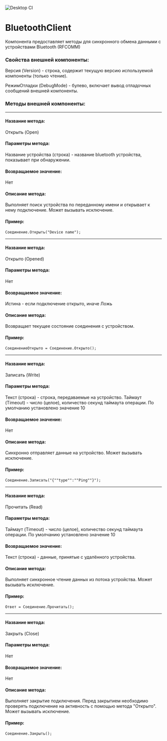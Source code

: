 ![Desktop CI](https://github.com/akpaevj/BluetoothClient/workflows/Desktop%20CI/badge.svg)
# BluetoothClient
Компонента предоставляет методы для синхронного обмена данными с устройствами Bluetooth (RFCOMM)
### Свойства внешней компоненты:
Версия (Version) - строка, содержит текущую версию используемой компоненты (только чтение).

РежимОтладки (DebugMode) - булево, включает вывод отладочных сообщений внешней компоненты.  

### Методы внешней компоненты:
-----------
#### Название метода:
Открыть (Open)
#### Параметры метода:
Название устройства (строка) - название bluetooth устройства, показывает при обнаружении.
#### Возвращаемое значение:
Нет
#### Описание метода:
Выполняет поиск устройства по переданному имени и открывает к нему подключение. Может вызывать исключение.
#### Пример:
```
Соединение.Открыть("Device name");
```
-----------
#### Название метода:
Открыто (Opened)
#### Параметры метода:
Нет
#### Возвращаемое значение:
Истина - если подключение открыто, иначе Ложь
#### Описание метода:
Возвращает текущее состояние соединения с устройством.
#### Пример:
```
СоединениеОткрыто = Соединение.Открыто();
```
-----------
#### Название метода:
Записать (Write)
#### Параметры метода:
Текст (строка) - строка, передаваемые на устройство.
Таймаут (Timeout) - число (целое), количество секунд таймаута операции. По умолчанию установлено значение 10  
#### Возвращаемое значение:
Нет
#### Описание метода:
Синхронно отправляет данные на устройство.
Может вызывать исключение.
#### Пример:
```
Соединение.Записать("{""type"":""Ping""}");
```
-----------
#### Название метода:
Прочитать (Read)
#### Параметры метода:
Таймаут (Timeout) - число (целое), количество секунд таймаута операции. По умолчанию установлено значение 10  
#### Возвращаемое значение:
Текст (строка) - данные, принятые с удалённого устройства.
#### Описание метода:
Выполняет синхронное чтение данных из потока устройства. Может вызывать исключение.
#### Пример:
```
Ответ = Соединение.Прочитать();
```
-----------
#### Название метода:
Закрыть (Close)
#### Параметры метода:
Нет
#### Возвращаемое значение:
Нет
#### Описание метода:
Выполняет закрытие подключения. Перед закрытием необходимо проверять подключение на активность с помощью метода "Открыто". Может вызывать исключение.
#### Пример:
```
Соединение.Закрыть();
```
